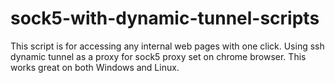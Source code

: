 # sock5-with-dynamic-tunnel-scripts
This script is for accessing any internal web pages with one click. Using ssh dynamic tunnel as a proxy for sock5 proxy set on chrome browser.
This works great on both Windows and Linux.
